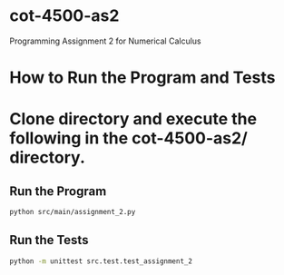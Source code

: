 # cot-4500-as2
Programming Assignment 2 for Numerical Calculus

# How to Run the Program and Tests
# Clone directory and execute the following in the cot-4500-as2/ directory.
## Run the Program
```sh
python src/main/assignment_2.py
```

## Run the Tests
```sh
python -m unittest src.test.test_assignment_2
```
